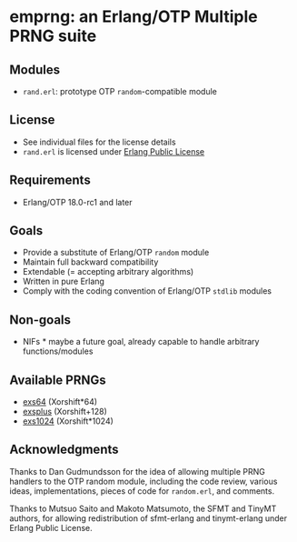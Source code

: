 # emprng: an Erlang/OTP Multiple PRNG suite

## Modules

* `rand.erl`: prototype OTP `random`-compatible module

## License

* See individual files for the license details
* `rand.erl` is licensed under [Erlang Public License](http://www.erlang.org/EPLICENSE)

## Requirements

* Erlang/OTP 18.0-rc1 and later

## Goals

* Provide a substitute of Erlang/OTP `random` module
* Maintain full backward compatibility
* Extendable (= accepting arbitrary algorithms)
* Written in pure Erlang
* Comply with the coding convention of Erlang/OTP `stdlib` modules

## Non-goals

* NIFs * maybe a future goal, already capable to handle arbitrary functions/modules

## Available PRNGs

* [exs64](https://github.com/jj1bdx/exs64/) (Xorshift\*64)
* [exsplus](https://github.com/jj1bdx/exsplus/) (Xorshift+128)
* [exs1024](https://github.com/jj1bdx/exs1024/) (Xorshift\*1024)

## Acknowledgments

Thanks to Dan Gudmundsson for the idea of allowing multiple PRNG handlers to
the OTP random module, including the code review, various ideas,
implementations, pieces of code for `random.erl`, and comments.

Thanks to Mutsuo Saito and Makoto Matsumoto, the SFMT and TinyMT authors, for
allowing redistribution of sfmt-erlang and tinymt-erlang under
Erlang Public License.

